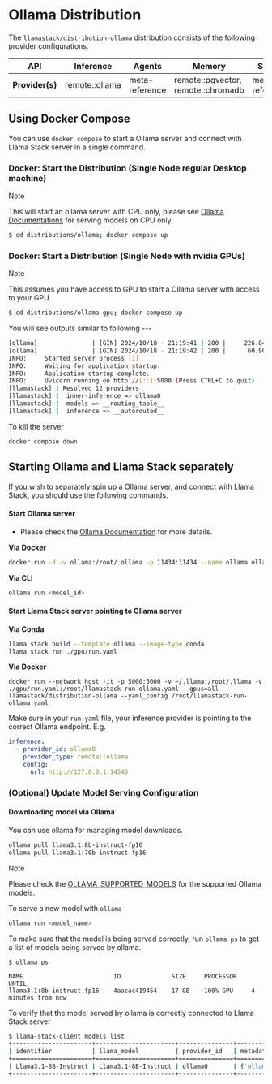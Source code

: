 # Ollama Distribution

The `llamastack/distribution-ollama` distribution consists of the following provider configurations.

| **API**         	| **Inference**  	| **Agents**     	| **Memory**                       	  | **Safety**     	| **Telemetry**  	|
|-----------------	|----------------	|----------------	|------------------------------------	|----------------	|----------------	|
| **Provider(s)** 	| remote::ollama 	| meta-reference 	| remote::pgvector, remote::chromadb 	| meta-reference 	| meta-reference 	|


## Using Docker Compose

You can use `docker compose` to start a Ollama server and connect with Llama Stack server in a single command.

### Docker: Start the Distribution (Single Node regular Desktop machine)

> [!NOTE]
> This will start an ollama server with CPU only, please see [Ollama Documentations](https://github.com/ollama/ollama) for serving models on CPU only.

```bash
$ cd distributions/ollama; docker compose up
```

### Docker: Start a Distribution (Single Node with nvidia GPUs)

> [!NOTE]
> This assumes you have access to GPU to start a Ollama server with access to your GPU.

```bash
$ cd distributions/ollama-gpu; docker compose up
```

You will see outputs similar to following ---
```bash
[ollama]               | [GIN] 2024/10/18 - 21:19:41 | 200 |     226.841µs |             ::1 | GET      "/api/ps"
[ollama]               | [GIN] 2024/10/18 - 21:19:42 | 200 |      60.908µs |             ::1 | GET      "/api/ps"
INFO:     Started server process [1]
INFO:     Waiting for application startup.
INFO:     Application startup complete.
INFO:     Uvicorn running on http://[::]:5000 (Press CTRL+C to quit)
[llamastack] | Resolved 12 providers
[llamastack] |  inner-inference => ollama0
[llamastack] |  models => __routing_table__
[llamastack] |  inference => __autorouted__
```

To kill the server
```bash
docker compose down
```

## Starting Ollama and Llama Stack separately

If you wish to separately spin up a Ollama server, and connect with Llama Stack, you should use the following commands.

#### Start Ollama server
- Please check the [Ollama Documentation](https://github.com/ollama/ollama) for more details.

**Via Docker**
```bash
docker run -d -v ollama:/root/.ollama -p 11434:11434 --name ollama ollama/ollama
```

**Via CLI**
```bash
ollama run <model_id>
```

#### Start Llama Stack server pointing to Ollama server

**Via Conda**

```bash
llama stack build --template ollama --image-type conda
llama stack run ./gpu/run.yaml
```

**Via Docker**
```
docker run --network host -it -p 5000:5000 -v ~/.llama:/root/.llama -v ./gpu/run.yaml:/root/llamastack-run-ollama.yaml --gpus=all llamastack/distribution-ollama --yaml_config /root/llamastack-run-ollama.yaml
```

Make sure in your `run.yaml` file, your inference provider is pointing to the correct Ollama endpoint. E.g.
```yaml
inference:
  - provider_id: ollama0
    provider_type: remote::ollama
    config:
      url: http://127.0.0.1:14343
```

### (Optional) Update Model Serving Configuration

#### Downloading model via Ollama

You can use ollama for managing model downloads.

```bash
ollama pull llama3.1:8b-instruct-fp16
ollama pull llama3.1:70b-instruct-fp16
```

> [!NOTE]
> Please check the [OLLAMA_SUPPORTED_MODELS](https://github.com/meta-llama/llama-stack/blob/main/llama_stack/providers.remote/inference/ollama/ollama.py) for the supported Ollama models.


To serve a new model with `ollama`
```bash
ollama run <model_name>
```

To make sure that the model is being served correctly, run `ollama ps` to get a list of models being served by ollama.
```
$ ollama ps

NAME                         ID              SIZE     PROCESSOR    UNTIL
llama3.1:8b-instruct-fp16    4aacac419454    17 GB    100% GPU     4 minutes from now
```

To verify that the model served by ollama is correctly connected to Llama Stack server
```bash
$ llama-stack-client models list
+----------------------+----------------------+---------------+-----------------------------------------------+
| identifier           | llama_model          | provider_id   | metadata                                      |
+======================+======================+===============+===============================================+
| Llama3.1-8B-Instruct | Llama3.1-8B-Instruct | ollama0       | {'ollama_model': 'llama3.1:8b-instruct-fp16'} |
+----------------------+----------------------+---------------+-----------------------------------------------+
```
